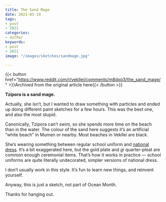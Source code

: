 ```yaml
---
title: The Sand Mage
date: 2021-03-19
tags:
- post
- 2021
categories:
- author
keywords:
- post
- 2021
image: "/images/sketches/sandmage.jpg"

---
```


{{< button href="https://www.reddit.com/r/vekllei/comments/m8dxq3/the_sand_mage/" >}}Archived from the original article here{{< /button >}}

**Tzipora is a sand mage.**

Actually, she isn’t, but I wanted to draw something with particles and ended up doing different paint sketches for a few hours. This was the best one, and also the most stupid.

Canonically, Tzipora can’t swim, so she spends more time on the beach than in the water. The colour of the sand here suggests it’s an artificial “white beach” in Mumen or nearby. Most beaches in Vekllei are black.

She’s wearing something between regular school uniform and [national dress](https://millmint.net/posts/2020-01-11-dress/). It’s a bit exaggerated here, but the gold plate and *gi* quarter-pleat are common enough ceremonial items. That’s how it works in practice — school uniforms are quite literally undecorated, simpler versions of national dress.

I don’t usually work in this style. It’s fun to learn new things, and reinvent yourself.

Anyway, this is just a sketch, not part of Ocean Month.

Thanks for hanging out.
